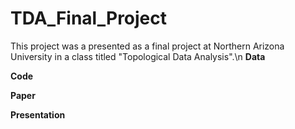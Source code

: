 # TDA_Final_Project
This project was a presented as a final project at Northern Arizona University in a class titled "Topological Data Analysis".\n
**Data**

**Code**

**Paper**

**Presentation**
